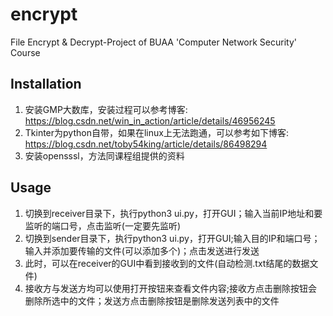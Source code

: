 # encrypt

File Encrypt &amp; Decrypt-Project of BUAA 'Computer Network Security' Course

## Installation

1. 安装GMP大数库，安装过程可以参考博客:
   	https://blog.csdn.net/win_in_action/article/details/46956245
2. Tkinter为python自带，如果在linux上无法跑通，可以参考如下博客:
   	https://blog.csdn.net/toby54king/article/details/86498294
3. 安装opensssl，方法同课程组提供的资料

## Usage

1. 切换到receiver目录下，执行python3 ui.py，打开GUI；输入当前IP地址和要监听的端口号，点击监听(一定要先监听)
2. 切换到sender目录下，执行python3 ui.py，打开GUI;输入目的IP和端口号；输入并添加要传输的文件(可以添加多个)；点击发送进行发送
3. 此时，可以在receiver的GUI中看到接收到的文件(自动检测.txt结尾的数据文件)
4. 接收方与发送方均可以使用打开按钮来查看文件内容;接收方点击删除按钮会删除所选中的文件；发送方点击删除按钮是删除发送列表中的文件